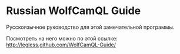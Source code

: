 ﻿Russian WolfCamQL Guide
===============
Русскоязычное руководство для этой замечательной программы.

Посмотреть на него можно по этой ссылке: http://legless.github.com/WolfCamQL-Guide/
